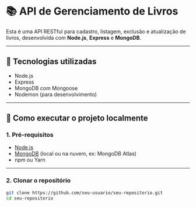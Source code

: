 # 📚 API de Gerenciamento de Livros

Esta é uma API RESTful para cadastro, listagem, exclusão e atualização de livros, desenvolvida com **Node.js**, **Express** e **MongoDB**.

---

## 🧱 Tecnologias utilizadas

- Node.js
- Express
- MongoDB com Mongoose
- Nodemon (para desenvolvimento)

---

## 🚀 Como executar o projeto localmente

### 1. Pré-requisitos

- [Node.js](https://nodejs.org/)
- [MongoDB](https://www.mongodb.com/) (local ou na nuvem, ex: MongoDB Atlas)
- npm ou Yarn

---

### 2. Clonar o repositório

```bash
git clone https://github.com/seu-usuario/seu-repositorio.git
cd seu-repositorio
